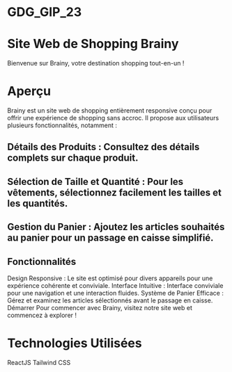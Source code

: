 # GDG_GIP_23

# Site Web de Shopping Brainy

Bienvenue sur Brainy, votre destination shopping tout-en-un !

# Aperçu

Brainy est un site web de shopping entièrement responsive conçu pour offrir une expérience de shopping sans accroc. Il propose aux utilisateurs plusieurs fonctionnalités, notamment :

## Détails des Produits : Consultez des détails complets sur chaque produit.

## Sélection de Taille et Quantité : Pour les vêtements, sélectionnez facilement les tailles et les quantités.

## Gestion du Panier : Ajoutez les articles souhaités au panier pour un passage en caisse simplifié.

## Fonctionnalités

Design Responsive : Le site est optimisé pour divers appareils pour une expérience cohérente et conviviale.
Interface Intuitive : Interface conviviale pour une navigation et une interaction fluides.
Système de Panier Efficace : Gérez et examinez les articles sélectionnés avant le passage en caisse.
Démarrer
Pour commencer avec Brainy, visitez notre site web et commencez à explorer !

# Technologies Utilisées

ReactJS
Tailwind CSS
